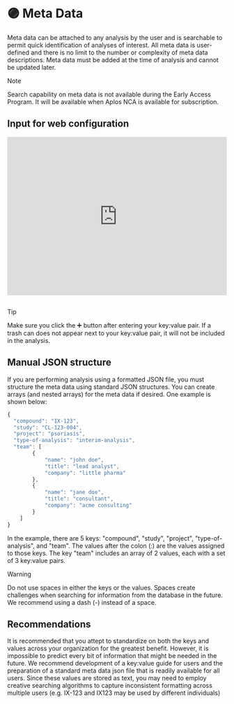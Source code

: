 # 🟣 Meta Data

Meta data can be attached to any analysis by the user and is searchable to permit quick identification of analyses of interest. All meta data is user-defined and there is no limit to the number or complexity of meta data descriptions. Meta data must be added at the time of analysis and cannot be updated later.

> [!NOTE]
> Search capability on meta data is not available during the Early Access Program. It will be available when Aplos NCA is available for subscription.

## Input for web configuration
<div style="position: relative; box-sizing: content-box; max-height: 80vh; max-height: 80svh; width: 100%; aspect-ratio: 1.7818627450980393; padding: 40px 0 40px 0;"><iframe src="https://guides.aplosanalytics.com/embed/cm6wiuryr02013wrqxzytu3q2?embed_v=2" loading="lazy" title="Meta data" allow="clipboard-write" frameborder="0" webkitallowfullscreen="true" mozallowfullscreen="true" allowfullscreen style="position: absolute; top: 0; left: 0; width: 100%; height: 100%;"></iframe></div>

## 
> [!TIP]
> Make sure you click the :heavy_plus_sign: button after entering your key:value pair. If a trash can does not appear next to your key:value pair, it will not be included in the analysis.


## Manual JSON structure
If you are performing analysis using a formatted JSON file, you must structure the meta data using standard JSON structures. You can create arrays (and nested arrays) for the meta data if desired. One example is shown below:

```js
{
  "compound": "IX-123",
  "study": "CL-123-004",
  "project": "psoriasis",
  "type-of-analysis": "interim-analysis",
  "team": [
        {
            "name": "john doe",
            "title": "lead analyst",
            "company": "little pharma"
        },
        {
            "name": "jane doe",
            "title": "consultant",
            "company": "acme consulting"
        }
    ]
}
```
In the example, there are 5 keys: "compound", "study", "project", "type-of-analysis", and "team". The values after the colon (\:) are the values assigned to those keys. The key "team" includes an array of 2 values, each with a set of 3 key:value pairs.

> [!WARNING]
> Do not use spaces in either the keys or the values. Spaces create challenges when searching for information from the database in the future. We recommend using a dash (-) instead of a space.


## Recommendations
It is recommended that you attept to standardize on both the keys and values across your organization for the greatest benefit. However, it is impossible to predict every bit of information that might be needed in the future. We recommend development of a key:value guide for users and the preparation of a standard meta data json file that is readily available for all users. Since these values are stored as text, you may need to employ creative searching algorithms to capture inconsistent formatting across multiple users (e.g. IX-123 and IX123 may be used by different individuals)

